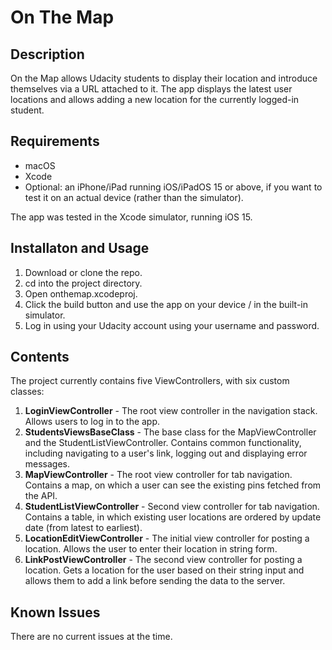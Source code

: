 #  On The Map

## Description

On the Map allows Udacity students to display their location and introduce themselves via a URL attached to it. The app displays the latest user locations and allows adding a new location for the currently logged-in student.

## Requirements

- macOS
- Xcode
- Optional: an iPhone/iPad running iOS/iPadOS 15 or above, if you want to test it on an actual device (rather than the simulator).

The app was tested in the Xcode simulator, running iOS 15.

## Installaton and Usage

1. Download or clone the repo.
2. cd into the project directory.
3. Open onthemap.xcodeproj.
4. Click the build button and use the app on your device / in the built-in simulator.
5. Log in using your Udacity account using your username and password.

## Contents

The project currently contains five ViewControllers, with six custom classes:

1. **LoginViewController** - The root view controller in the navigation stack. Allows users to log in to the app.
2. **StudentsViewsBaseClass** - The base class for the MapViewController and the StudentListViewController. Contains common functionality, including navigating to a user's link, logging out and displaying error messages.
3. **MapViewController** - The root view controller for tab navigation. Contains a map, on which a user can see the existing pins fetched from the API.
4. **StudentListViewController** - Second view controller for tab navigation. Contains a table, in which existing user locations are ordered by update date (from latest to earliest).
5. **LocationEditViewController** - The initial view controller for posting a location. Allows the user to enter their location in string form.
6. **LinkPostViewController** - The second view controller for posting a location. Gets a location for the user based on their string input and allows them to add a link before sending the data to the server.

## Known Issues

There are no current issues at the time.
